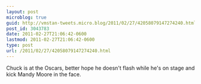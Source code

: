 ```yaml
---
layout: post
microblog: true
guid: http://vmstan-tweets.micro.blog/2011/02/27/42058079147274240.html
post_id: 3043783
date: 2011-02-27T21:06:42-0600
lastmod: 2011-02-27T21:06:42-0600
type: post
url: /2011/02/27/42058079147274240.html
---
```

Chuck is at the Oscars, better hope he doesn't flash while he's on stage and kick Mandy Moore in the face.
